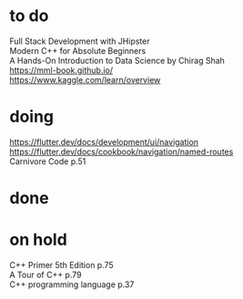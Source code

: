 # to do
Full Stack Development with JHipster  
Modern C++ for Absolute Beginners  
A Hands-On Introduction to Data Science by Chirag Shah  
https://mml-book.github.io/  
https://www.kaggle.com/learn/overview  
# doing
https://flutter.dev/docs/development/ui/navigation   
https://flutter.dev/docs/cookbook/navigation/named-routes  
Carnivore Code p.51  
# done
# on hold
C++ Primer 5th Edition p.75  
A Tour of C++ p.79  
C++ programming language p.37  

